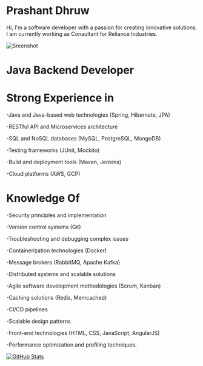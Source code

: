 # Prashant Dhruw

Hi, I'm a software developer with a passion for creating innovative solutions. I am currently working as Conaultant for Reliance Industries.


![Sreenshot](https://user-images.githubusercontent.com/38435661/175811577-72bb3654-5cdc-44b0-a970-a8cef53a8bd2.jpg)

# Java Backend Developer

# Strong Experience in

-Java and Java-based web technologies (Spring, Hibernate, JPA)

-RESTful API and Microservices architecture

-SQL and NoSQL databases (MySQL, PostgreSQL, MongoDB)

-Testing frameworks (JUnit, Mockito)

-Build and deployment tools (Maven, Jenkins)

-Cloud platforms (AWS, GCP)

# Knowledge Of

-Security principles and implementation

-Version control systems (Git)

-Troubleshooting and debugging complex issues

-Containerization technologies (Docker)

-Message brokers (RabbitMQ, Apache Kafka)

-Distributed systems and scalable solutions

-Agile software development methodologies (Scrum, Kanban)

-Caching solutions (Redis, Memcached)

-CI/CD pipelines

-Scalable design patterns

-Front-end technologies (HTML, CSS, JavaScript, AngularJS)

-Performance optimization and profiling techniques.



[![GitHub Stats](https://github-readme-stats.vercel.app/api?username=prashantdhruw&show_icons=true&theme=default)](https://github.com/prashantdhruw)



